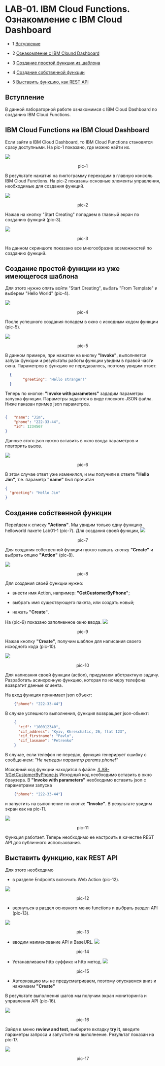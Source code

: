 # LAB-01. IBM Cloud Functions. Ознакомление с IBM Cloud Dashboard

<!-- TOC BEGIN -->
- 1 [Вступление](#p1)

- 2 [Ознакомление с IBM Clound Dashboard](#p2)

- 3 [Создание простой функции из шаблона](#p3)

- 4 [Создание собственной функции](#p4)

- 5 [Выставить функцию, как REST API](#p5)
<!-- TOC END -->

<a name="p1"></a>
## Вступление

В данной лабораторной работе ознакомимся с IBM Cloud Dashboard по созданию IBM Cloud Functions.

<a name="p2"></a>
## IBM Cloud Functions  на IBM Cloud Dashboard

Если зайти в IBM Cloud Dashboard, то IBM Cloud Functions  становятся сразу доступными. На pic-1  показано, где можно найти их.

<kbd><img src="doc/lab-01-pic-1.png" /></kbd>
<p style="text-align: center;">pic-1</p>                        

В результате нажатия на пиктограмму переходим в главную консоль IBM Cloud Functions. На pic-2 показаны основные элементы управления, необходимые для создания функций.

<kbd><img src="doc/lab-01-pic-2.png" /></kbd>
<p style="text-align: center;">pic-2</p>


Нажав на кнопку "Start Creating"  попадаем в главный экран по созданию функций (pic-3).

<kbd><img src="doc/lab-01-pic-3.png" /></kbd>
<p style="text-align: center;">pic-3</p>

На данном скриншоте показано все многообразие возможностей по созданию функций.

<a name="p3"></a>
## Создание простой функции из уже имеющегося шаблона

Для этого нужно опять войти "Start Creating", выбать "From Template" и выберем "Hello World" (pic-4).

<kbd><img src="doc/lab-01-pic-4.png" /></kbd>
<p style="text-align: center;">pic-4</p>

После успешного создания попадем в окно с исходным кодом функции (pic-5).

<kbd><img src="doc/lab-01-pic-5.png" /></kbd>
<p style="text-align: center;">pic-5</p>

В данном примере, при нажатии на кнопку **"Invoke"**, выполняется запуск функции и результаты работы функции увидим в правой части окна. Параметров в функцию не передавалось, поэтому увидим ответ:

```json
  {
        "greeting": "Hello stranger!"
  }

```
 Теперь по кнопке: **"Invoke with parameters"** зададим параметры запуска функции. Параметры задаются в виде плоского JSON файла. Ниже паказан пример json  параметров.

```json

{   "name": "Jim",
    "phone": "222-33-44",
    "id": 1234567
}
```

Данные этого json нужно вставить в окно ввода параметров и повторить вызов.

<kbd><img src="doc/lab-01-pic-6.png" /></kbd>
<p style="text-align: center;">pic-6</p>

В этом случае ответ уже изменился, и мы получили в ответе **"Hello Jim"**, т.е. параметр **"name"** был прочитан

```json
{
  "greeting": "Hello Jim"
}
```




<a name="p4"></a>
## Создание собственной функции

Перейдем к списку **"Actions"**. Мы увидим только одну функцию helloworld пакете Lab01-1 (pic-7). Для создания своей функции,
<kbd><img src="doc/lab-01-pic-7.png" /></kbd>
<p style="text-align: center;">pic-7</p>

Для создания собственной функции нужно нажать кнопку **"Create"** и выбрать опцию **"Action"**  (pic-8).

<kbd><img src="doc/lab-01-pic-8.png" /></kbd>
<p style="text-align: center;">pic-8</p>

Для создания своей функции нужно:

- внести имя Action, например: **"GetCustomerByPhone"**;

- выбрать имя существующего пакета, или создать новый;

- нажать **"Create"**.

На (pic-9)  показано заполненное окно ввода.
<kbd><img src="doc/lab-01-pic-9.png" /></kbd>
<p style="text-align: center;">pic-9</p>

Нажав кнопку **"Create"**, получим шаблон для написания своего исходного кода (pic-10).

<kbd><img src="doc/lab-01-pic-10.png" /></kbd>
<p style="text-align: center;">pic-10</p>

Для написания своей функции (action), придумаем абстрактную задачу. Разработать асинхронную функцию, которая по номеру телефона возвратит данные клиента.

На вход  функция принимает json объект:

```json
    {"phone": "222-33-44"}
```

В случае успешного выполнения, функция возвращает json-обьект:

```json
    {
      "cif": "100012340",
      "cif_address": "Kyiv, Khreschatic, 26, flat 123",
      "cif_firstname": "Pavlo",
      "cif_lasname": "Petrenko"
    }
```

В случае, если телефон не передан, функция генерирует ошибку с сообщением: *"Не передан параметр params.phone!"*

Исходный код функции находится в файле: [/LAB-1/GetCustomerByPhone.js](/LAB-1/GetCustomerByPhone.js)
Исходный код необходимо вставить в окно браузера. В **"Invoke with parameters"**  необходимо вставить json с параметрами запуска
```json
    {"phone": "222-33-44"}
```

 и запустить на выполнение по кнопке **"Invoke"**.
 В результате увидим экран как на pic-11.

<kbd><img src="doc/lab-01-pic-11.png" /></kbd>
<p style="text-align: center;">pic-11</p>

Функция работает. Теперь необходимо ее настроить в качестве REST API  для публичного использования.

<a name="p5"></a>
## Выставить функцию, как REST API

Для этого необходимо
- в разделе Endpoints  включить Web Action (pic-12).

<kbd><img src="doc/lab-01-pic-12.png" /></kbd>
<p style="text-align: center;">pic-12</p>

- вернуться в раздел основного меню functions и выбрать раздел API (pic-13).

<kbd><img src="doc/lab-01-pic-13.png" /></kbd>
<p style="text-align: center;">pic-13</p>

- вводим наименование API и BaseURL.
<kbd><img src="doc/lab-01-pic-14.png" /></kbd>
<p style="text-align: center;">pic-14</p>

- Устанавливаем http суффикс и http метод.
<kbd><img src="doc/lab-01-pic-15.png" /></kbd>
<p style="text-align: center;">pic-15</p>

- Авторизацию мы не предусматриваем, поэтому опускаемся вниз и нажимаем **"Create"**

В результате выполнения шагов мы получим экран мониторинга и управления API (pic-16).

<kbd><img src="doc/lab-01-pic-16.png" /></kbd>
<p style="text-align: center;">pic-16</p>

Зайдя в меню **review and test**, выберите вкладку **try it**, введите параметры запроса и запустите на выполнение. Результат показан на pic-17.

<kbd><img src="doc/lab-01-pic-17.png" /></kbd>
<p style="text-align: center;">pic-17</p>
